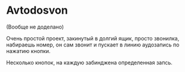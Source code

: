 # Avtodosvon

(Вообще не доделано)

Очень простой проект, закинутый в долгий ящик, просто звонилка, 
набираешь номер, он сам звонит и пускает в линию аудозапись по нажатию кнопки.

Несколько кнопок, на каждую забинджена определенная запсь.
